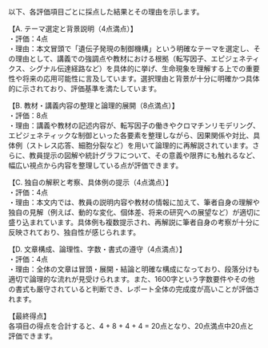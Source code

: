 以下、各評価項目ごとに採点した結果とその理由を示します。

【A. テーマ選定と背景説明（4点満点）】  
・評価：4点  
・理由：本文冒頭で「遺伝子発現の制御機構」という明確なテーマを選定し、その理由として、講義での強調点や教材における根拠（転写因子、エピジェネティクス、シグナル伝達経路など）を具体的に挙げ、生命現象を理解する上での重要性や将来の応用可能性に言及しています。選択理由と背景が十分に明確かつ具体的に示されており、評価基準を満たしています。

【B. 教材・講義内容の整理と論理的展開（8点満点）】  
・評価：8点  
・理由：講義や教材の記述内容が、転写因子の働きやクロマチンリモデリング、エピジェネティックな制御といった各要素を整理しながら、因果関係や対比、具体例（ストレス応答、細胞分裂など）を用いて論理的に再解説されています。さらに、教員提示の図解や統計グラフについて、その意義や限界にも触れるなど、幅広い視点から内容を整理している点が評価できます。

【C. 独自の解釈と考察、具体例の提示（4点満点）】  
・評価：4点  
・理由：本文内では、教員の説明内容や教材の情報に加えて、筆者自身の理解や独自の見解（例えば、動的な変化、個体差、将来の研究への展望など）が適切に盛り込まれています。具体例も複数提示され、再解説に筆者自身の考察が十分に反映されており、独自性が感じられます。

【D. 文章構成、論理性、字数・書式の遵守（4点満点）】  
・評価：4点  
・理由：全体の文章は冒頭・展開・結論と明確な構成になっており、段落分けも適切で論理的な流れが見受けられます。また、1600字という字数要件やその他の書式も厳守されていると判断でき、レポート全体の完成度が高いことが評価されます。

【最終得点】  
各項目の得点を合計すると、4 + 8 + 4 + 4 = 20点となり、20点満点中20点と評価できます。